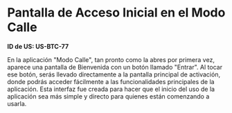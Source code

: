 # Pantalla de Acceso Inicial en el Modo Calle

**ID de US: US-BTC-77**

En la aplicación "Modo Calle", tan pronto como la abres por primera vez, aparece una pantalla de Bienvenida con un botón llamado "Entrar". Al tocar ese botón, serás llevado directamente a la pantalla principal de activación, donde podrás acceder fácilmente a las funcionalidades principales de la aplicación. Esta interfaz fue creada para hacer que el inicio del uso de la aplicación sea más simple y directo para quienes están comenzando a usarla.